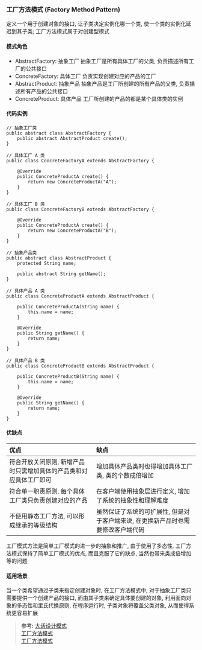 ### 工厂方法模式 (Factory Method Pattern)
定义一个用于创建对象的接口, 让子类决定实例化哪一个类, 使一个类的实例化延迟到其子类; 工厂方法模式属于对创建型模式

#### 模式角色
- AbstractFactory: 抽象工厂
抽象工厂是所有具体工厂的父类, 负责描述所有工厂的公共接口
- ConcreteFactory: 具体工厂
负责实现创建对应的产品的工厂
- AbstractProduct: 抽象产品
抽象产品是工厂所创建的所有产品的父类, 负责描述所有产品的公共接口
- ConcreteProduct: 具体产品
工厂所创建的产品的都是某个具体类的实例

#### 代码实例
```
// 抽象工厂类
public abstract class AbstractFactory {
    public abstract AbstractProduct create();
}

// 具体工厂 A 类
public class ConcreteFactoryA extends AbstractFactory {

    @Override
    public ConcreteProductA create() {
        return new ConcreteProductA("A");
    }
}

// 具体工厂 B 类
public class ConcreteFactoryB extends AbstractFactory {

    @Override
    public ConcreteProductA create() {
        return new ConcreteProductA("B");
    }
}

// 抽象产品类
public abstract class AbstractProduct {
    protected String name;

    public abstract String getName();
}

// 具体产品 A 类
public class ConcreteProductA extends AbstractProduct {

    public ConcreteProductA(String name) {
        this.name = name;
    }

    @Override
    public String getName() {
        return name;
    }
}

// 具体产品 B 类
public class ConcreteProductB extends AbstractProduct {

    public ConcreteProductB(String name) {
        this.name = name;
    }

    @Override
    public String getName() {
        return name;
    }
}
```

#### 优缺点

| 优点 | 缺点    |
| :--- | :--- |
| 符合开放关闭原则, 新增产品时只需增加具体的产品类和对应具体工厂即可 | 增加具体产品类时也得增加具体工厂类, 类的个数成倍增加 |
| 符合单一职责原则, 每个具体工厂类只负责创建对应的产品 | 在客户端使用抽象层进行定义, 增加了系统的抽象性和理解难度 |
| 不使用静态工厂方法, 可以形成继承的等级结构 | 虽然保证了系统的可扩展性, 但是对于客户端来说, 在更换新产品时也需要修改客户端代码 |

工厂模式方法是简单工厂模式的进一步的抽象和推广, 由于使用了多态性, 工厂方法模式保持了简单工厂模式的优点, 而且克服了它的缺点, 当然也带来类成倍增加等的问题

#### 适用场景
当一个类希望通过子类来指定创建对象时, 在工厂方法模式中, 对于抽象工厂类只需要提供一个创建产品的接口, 而由其子类来确定具体要创建的对象, 利用面向对象的多态性和里氏代换原则, 在程序运行时, 子类对象将覆盖父类对象, 从而使得系统更容易扩展

>**参考:**
[大话设计模式](https://book.douban.com/subject/2334288/)  
[工厂方法模式](https://blog.csdn.net/carson_ho/article/details/52343584)  
[工厂方法模式](https://design-patterns.readthedocs.io/zh_CN/latest/creational_patterns/factory_method.html)
